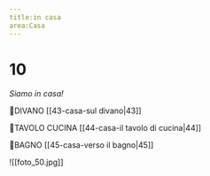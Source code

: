 ```yaml
---
title:in casa
area:Casa
---
```

# 10
_Siamo in casa!_

👣DIVANO [[43-casa-sul divano|43]]

👀TAVOLO CUCINA [[44-casa-il tavolo di cucina|44]] 

👣BAGNO [[45-casa-verso il bagno|45]]

![[foto_50.jpg]]